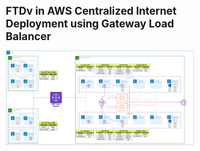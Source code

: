 # FTDv in AWS Centralized Internet Deployment using Gateway Load Balancer

![Diagram](diagram.png)

